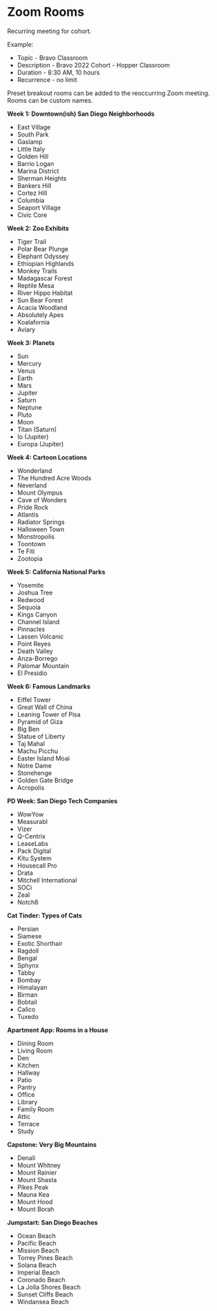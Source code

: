 # Zoom Rooms

Recurring meeting for cohort.

Example:  
- Topic - Bravo Classroom  
- Description - Bravo 2022 Cohort - Hopper Classroom  
- Duration - 8:30 AM, 10 hours  
- Recurrence - no limit

Preset breakout rooms can be added to the reoccurring Zoom meeting. Rooms can be custom names.

**Week 1: Downtown(ish) San Diego Neighborhoods**
- East Village
- South Park
- Gaslamp
- Little Italy
- Golden Hill
- Barrio Logan
- Marina District
- Sherman Heights
- Bankers Hill
- Cortez Hill
- Columbia
- Seaport Village
- Civic Core

**Week 2: Zoo Exhibits**
- Tiger Trail
- Polar Bear Plunge
- Elephant Odyssey
- Ethiopian Highlands
- Monkey Trails
- Madagascar Forest
- Reptile Mesa
- River Hippo Habitat
- Sun Bear Forest
- Acacia Woodland
- Absolutely Apes
- Koalafornia
- Aviary

**Week 3: Planets**
- Sun
- Mercury
- Venus
- Earth
- Mars
- Jupiter
- Saturn
- Neptune
- Pluto
- Moon
- Titan (Saturn)
- Io (Jupiter)
- Europa (Jupiter)

**Week 4: Cartoon Locations**
- Wonderland
- The Hundred Acre Woods
- Neverland
- Mount Olympus
- Cave of Wonders
- Pride Rock
- Atlantis
- Radiator Springs
- Halloween Town
- Monstropolis
- Toontown
- Te Fiti
- Zootopia

**Week 5: California National Parks**
- Yosemite
- Joshua Tree
- Redwood
- Sequoia
- Kings Canyon
- Channel Island
- Pinnacles
- Lassen Volcanic
- Point Reyes
- Death Valley
- Anza-Borrego
- Palomar Mountain
- El Presidio

**Week 6: Famous Landmarks**
- Eiffel Tower
- Great Wall of China
- Leaning Tower of Pisa
- Pyramid of Giza
- Big Ben
- Statue of Liberty
- Taj Mahal
- Machu Picchu
- Easter Island Moai
- Notre Dame
- Stonehenge
- Golden Gate Bridge
- Acropolis

**PD Week: San Diego Tech Companies**
- WowYow
- Measurabl
- Vizer
- Q-Centrix
- LeaseLabs
- Pack Digital
- Kitu System
- Housecall Pro
- Drata
- Mitchell International
- SOCi
- Zeal
- Notch8

**Cat Tinder: Types of Cats**
- Persian
- Siamese
- Exotic Shorthair
- Ragdoll
- Bengal
- Sphynx
- Tabby
- Bombay
- Himalayan
- Birman
- Bobtail
- Calico
- Tuxedo

**Apartment App: Rooms in a House**
- Dining Room
- Living Room
- Den
- Kitchen
- Hallway
- Patio
- Pantry
- Office
- Library
- Family Room
- Attic
- Terrace
- Study

**Capstone: Very Big Mountains**
- Denali
- Mount Whitney
- Mount Rainier
- Mount Shasta
- Pikes Peak
- Mauna Kea
- Mount Hood
- Mount Borah

**Jumpstart: San Diego Beaches**
- Ocean Beach
- Pacific Beach
- Mission Beach
- Torrey Pines Beach
- Solana Beach
- Imperial Beach
- Coronado Beach
- La Jolla Shores Beach
- Sunset Cliffs Beach
- Windansea Beach
